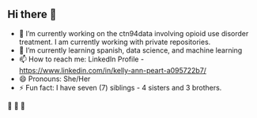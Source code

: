 ## Hi there 👋


- 🔭 I’m currently working on the ctn94data involving opioid use disorder treatment. I am currently working with private repositories.
- 🌱 I’m currently learning spanish, data science, and machine learning
- 📫 How to reach me: LinkedIn Profile - https://www.linkedin.com/in/kelly-ann-peart-a095722b7/
- 😄 Pronouns: She/Her
- ⚡ Fun fact: I have seven (7) siblings - 4 sisters and 3 brothers.

:see_no_evil:	 :hear_no_evil:	 :speak_no_evil:
